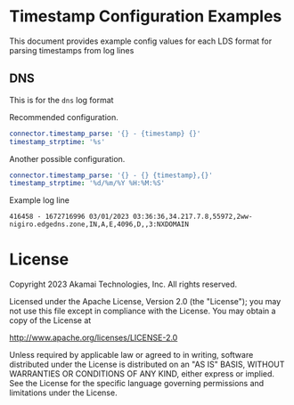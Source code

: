 
Timestamp Configuration Examples
================================


This document provides example config values for each LDS format for parsing timestamps from log lines

DNS 
---

This is for the `dns` log format

Recommended configuration. 
``` YAML
connector.timestamp_parse: '{} - {timestamp} {}'
timestamp_strptime: '%s'
```

Another possible configuration.
``` YAML
connector.timestamp_parse: '{} - {} {timestamp},{}'
timestamp_strptime: '%d/%m/%Y %H:%M:%S'
```

Example log line
```
416458 - 1672716996 03/01/2023 03:36:36,34.217.7.8,55972,2ww-nigiro.edgedns.zone,IN,A,E,4096,D,,3:NXDOMAIN 
```


License
=======

Copyright 2023 Akamai Technologies, Inc. All rights reserved.

Licensed under the Apache License, Version 2.0 (the "License"); you may not use this file except in compliance with the
License. You may obtain a copy of the License at

http://www.apache.org/licenses/LICENSE-2.0

Unless required by applicable law or agreed to in writing, software distributed under the License is distributed on an 
"AS IS" BASIS, WITHOUT WARRANTIES OR CONDITIONS OF ANY KIND, either express or implied. See the License for the 
specific language governing permissions and limitations under the License.

